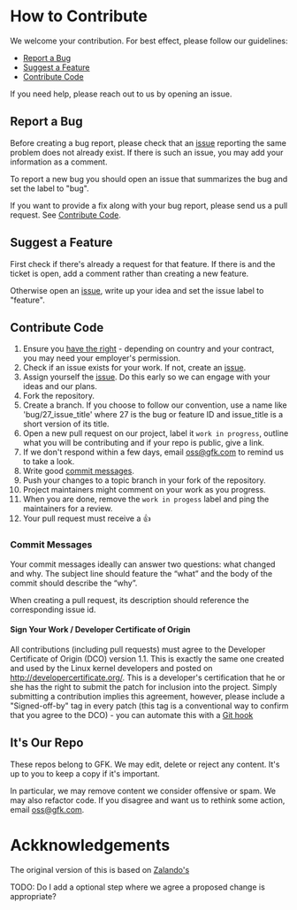 # How to Contribute

We welcome your contribution. For best effect, please follow our guidelines:

- [Report a Bug](#report-a-bug) 
- [Suggest a Feature](#suggest-a-feature) 
- [Contribute Code](#contribute-code) 

If you need help, please reach out to us by opening an issue.

## Report a Bug 
Before creating a bug report, please check that an [issue](/issues) reporting the same problem does not already exist. If there is such an issue, you may add your information as a comment.

To report a new bug you should open an issue that summarizes the bug and set the label to "bug".

If you want to provide a fix along with your bug report, please send us a pull request. See [Contribute Code](#contribute-code).

## Suggest a Feature
First check if there's already a request for that feature. If there is and the ticket is open, add a comment rather than creating a new feature.

Otherwise open an [issue](../../issues/new), write up your idea and set the issue label to "feature".  

## Contribute Code

1. Ensure you [have the right](http://developercertificate.org) - depending on country and your contract, you may need your employer's permission.
1. Check if an issue exists for your work. If not, create an [issue](../../issues/new).
1. Assign yourself the [issue](/issues). Do this early so we can engage with your ideas and our plans.
1. Fork the repository.
1. Create a branch. If you choose to follow our convention, use a name like 'bug/27_issue_title' where 27 is the bug or feature ID and issue_title is a short version of its title.
1. Open a new pull request on our project, label it `work in progress`, outline what you will be contributing and if your repo is public, give a link.
1. If we don't respond within a few days, email oss@gfk.com to remind us to take a look.
1. Write good [commit messages](#commit-messages).
1. Push your changes to a topic branch in your fork of the repository.
1. Project maintainers might comment on your work as you progress.
1. When you are done, remove the `work in progess` label and ping the maintainers for a review.
1. Your pull request must receive a :thumbsup:

### Commit Messages
Your commit messages ideally can answer two questions: what changed and why. The subject line should feature the 
“what” and the body of the commit should describe the “why”.  

When creating a pull request, its description should reference the corresponding issue id.

#### Sign Your Work / Developer Certificate of Origin
All contributions (including pull requests) must agree to the Developer Certificate of Origin (DCO) version 1.1. This is exactly the same one 
created and used by the Linux kernel developers and posted on http://developercertificate.org/. This is a 
developer's certification that he or she has the right to submit the patch for inclusion into the project. 
Simply submitting a contribution implies this agreement, however, please include a "Signed-off-by" tag in every patch 
(this tag is a conventional way to confirm that you agree to the DCO) - you can automate this 
with a [Git hook](https://stackoverflow.com/questions/15015894/git-add-signed-off-by-line-using-format-signoff-not-working)

## It's Our Repo
These repos belong to GFK. We may edit, delete or reject any content. It's up to you to keep a copy if it's important.

In particular, we may remove content we consider offensive or spam. We may also refactor code. If you disagree and want us to rethink some action, email oss@gfk.com.

# Ackknowledgements
The original version of this is based on [Zalando's](https://github.com/zalando/.github/blob/master/CONTRIBUTING.md)




TODO:
Do I add a optional step where we agree a proposed change is appropriate?
